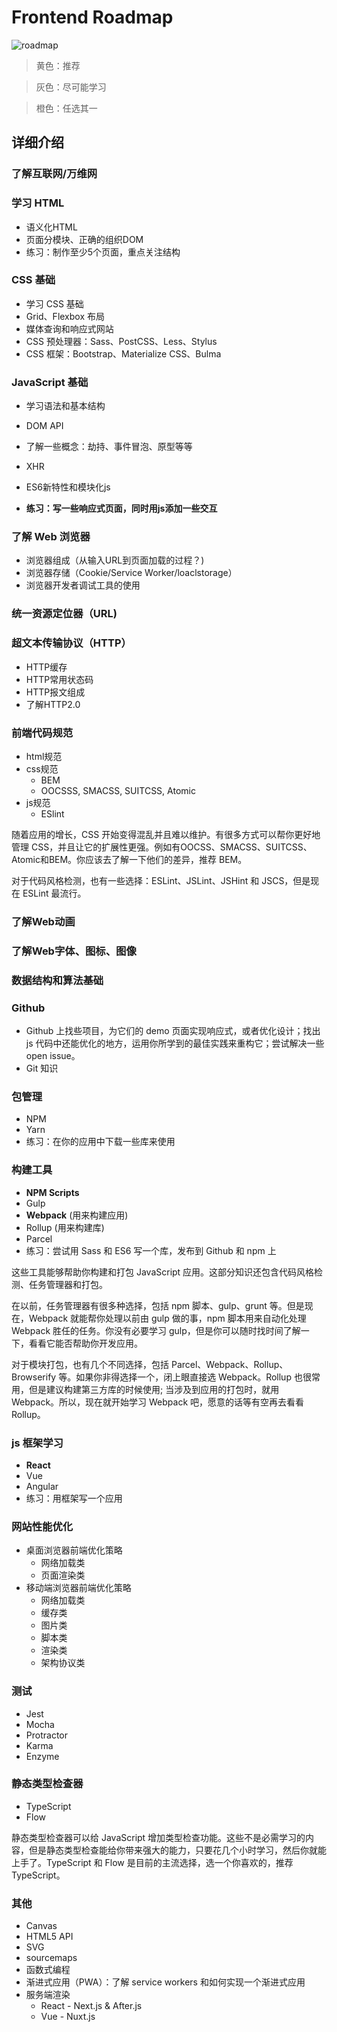 # Frontend Roadmap
![roadmap](./img/roadmap.png)

> 黄色：推荐

> 灰色：尽可能学习

> 橙色：任选其一

## 详细介绍

### 了解互联网/万维网

### 学习 HTML

+ 语义化HTML
+ 页面分模块、正确的组织DOM
+ 练习：制作至少5个页面，重点关注结构

### CSS 基础

+ 学习 CSS 基础
+ Grid、Flexbox 布局
+ 媒体查询和响应式网站
+ CSS 预处理器：Sass、PostCSS、Less、Stylus
+ CSS 框架：Bootstrap、Materialize CSS、Bulma

### JavaScript 基础

+ 学习语法和基本结构
+ DOM API
+ 了解一些概念：劫持、事件冒泡、原型等等
+ XHR
+ ES6新特性和模块化js

+ **练习：写一些响应式页面，同时用js添加一些交互**

### 了解 Web 浏览器

+ 浏览器组成（从输入URL到页面加载的过程？)
+ 浏览器存储（Cookie/Service Worker/loaclstorage）
+ 浏览器开发者调试工具的使用

### 统一资源定位器（URL)

### 超文本传输协议（HTTP）

+ HTTP缓存
+ HTTP常用状态码
+ HTTP报文组成
+ 了解HTTP2.0

### 前端代码规范

+ html规范
+ css规范
    + BEM
    + OOCSSS, SMACSS, SUITCSS, Atomic
+ js规范
    + ESlint

随着应用的增长，CSS 开始变得混乱并且难以维护。有很多方式可以帮你更好地管理 CSS，并且让它的扩展性更强。例如有OOCSS、SMACSS、SUITCSS、Atomic和BEM。你应该去了解一下他们的差异，推荐 BEM。

对于代码风格检测，也有一些选择：ESLint、JSLint、JSHint 和 JSCS，但是现在 ESLint 最流行。

### 了解Web动画

### 了解Web字体、图标、图像

### 数据结构和算法基础

### Github

+ Github 上找些项目，为它们的 demo 页面实现响应式，或者优化设计；找出 js 代码中还能优化的地方，运用你所学到的最佳实践来重构它；尝试解决一些 open issue。
+ Git 知识

### 包管理

+ NPM
+ Yarn
+ 练习：在你的应用中下载一些库来使用

### 构建工具

+ **NPM Scripts**
+ Gulp
+ **Webpack** (用来构建应用)
+ Rollup (用来构建库)
+ Parcel
+ 练习：尝试用 Sass 和 ES6 写一个库，发布到 Github 和 npm 上

这些工具能够帮助你构建和打包 JavaScript 应用。这部分知识还包含代码风格检测、任务管理器和打包。

在以前，任务管理器有很多种选择，包括 npm 脚本、gulp、grunt 等。但是现在，Webpack 就能帮你处理以前由 gulp 做的事，npm 脚本用来自动化处理 Webpack 胜任的任务。你没有必要学习 gulp，但是你可以随时找时间了解一下，看看它能否帮助你开发应用。

对于模块打包，也有几个不同选择，包括 Parcel、Webpack、Rollup、Browserify 等。如果你非得选择一个，闭上眼直接选 Webpack。Rollup 也很常用，但是建议构建第三方库的时候使用; 当涉及到应用的打包时，就用 Webpack。所以，现在就开始学习 Webpack 吧，愿意的话等有空再去看看 Rollup。


### js 框架学习

+ **React**
+ Vue
+ Angular
+ 练习：用框架写一个应用

### 网站性能优化

+ 桌面浏览器前端优化策略
    + 网络加载类
    + 页面渲染类
+ 移动端浏览器前端优化策略
    + 网络加载类
    + 缓存类
    + 图片类
    + 脚本类
    + 渲染类
    + 架构协议类

### 测试

+ Jest
+ Mocha
+ Protractor
+ Karma
+ Enzyme

### 静态类型检查器

+ TypeScript
+ Flow

静态类型检查器可以给 JavaScript 增加类型检查功能。这些不是必需学习的内容，但是静态类型检查能给你带来强大的能力，只要花几个小时学习，然后你就能上手了。TypeScript 和 Flow 是目前的主流选择，选一个你喜欢的，推荐 TypeScript。

### 其他

+ Canvas
+ HTML5 API
+ SVG
+ sourcemaps
+ 函数式编程
+ 渐进式应用（PWA）：了解 service workers 和如何实现一个渐进式应用
+ 服务端渲染
    + React - Next.js & After.js
    + Vue - Nuxt.js
